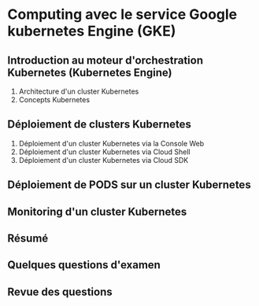 # Computing avec le service Google kubernetes Engine (GKE)

## Introduction au moteur d'orchestration Kubernetes (Kubernetes Engine)

1. Architecture d'un cluster Kubernetes
2. Concepts Kubernetes

## Déploiement de clusters Kubernetes

1. Déploiement d'un cluster Kubernetes via la Console Web
2. Déploiement d'un cluster Kubernetes via Cloud Shell
3. Déploiement d'un cluster Kubernetes via Cloud SDK

## Déploiement de PODS sur un cluster Kubernetes

## Monitoring d'un cluster Kubernetes

## Résumé

## Quelques questions d'examen

## Revue des questions
